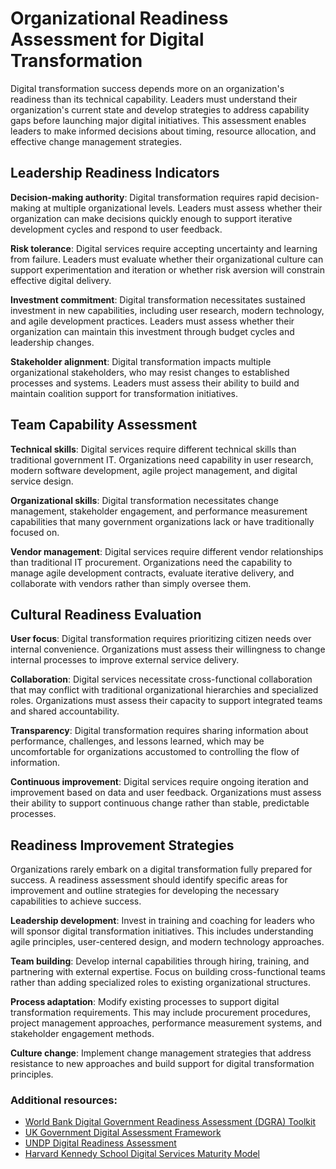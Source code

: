 # Organizational Readiness Assessment for Digital Transformation
Digital transformation success depends more on an organization's readiness than its technical capability. Leaders must understand their organization's current state and develop strategies to address capability gaps before launching major digital initiatives. This assessment enables leaders to make informed decisions about timing, resource allocation, and effective change management strategies.

## Leadership Readiness Indicators
**Decision-making authority**: Digital transformation requires rapid decision-making at multiple organizational levels. Leaders must assess whether their organization can make decisions quickly enough to support iterative development cycles and respond to user feedback.

**Risk tolerance**: Digital services require accepting uncertainty and learning from failure. Leaders must evaluate whether their organizational culture can support experimentation and iteration or whether risk aversion will constrain effective digital delivery.

**Investment commitment**: Digital transformation necessitates sustained investment in new capabilities, including user research, modern technology, and agile development practices. Leaders must assess whether their organization can maintain this investment through budget cycles and leadership changes.

**Stakeholder alignment**: Digital transformation impacts multiple organizational stakeholders, who may resist changes to established processes and systems. Leaders must assess their ability to build and maintain coalition support for transformation initiatives.

## Team Capability Assessment
**Technical skills**: Digital services require different technical skills than traditional government IT. Organizations need capability in user research, modern software development, agile project management, and digital service design.

**Organizational skills**: Digital transformation necessitates change management, stakeholder engagement, and performance measurement capabilities that many government organizations lack or have traditionally focused on.

**Vendor management**: Digital services require different vendor relationships than traditional IT procurement. Organizations need the capability to manage agile development contracts, evaluate iterative delivery, and collaborate with vendors rather than simply oversee them.

## Cultural Readiness Evaluation
**User focus**: Digital transformation requires prioritizing citizen needs over internal convenience. Organizations must assess their willingness to change internal processes to improve external service delivery.

**Collaboration**: Digital services necessitate cross-functional collaboration that may conflict with traditional organizational hierarchies and specialized roles. Organizations must assess their capacity to support integrated teams and shared accountability.

**Transparency**: Digital transformation requires sharing information about performance, challenges, and lessons learned, which may be uncomfortable for organizations accustomed to controlling the flow of information.

**Continuous improvement**: Digital services require ongoing iteration and improvement based on data and user feedback. Organizations must assess their ability to support continuous change rather than stable, predictable processes.

## Readiness Improvement Strategies
Organizations rarely embark on a digital transformation fully prepared for success. A readiness assessment should identify specific areas for improvement and outline strategies for developing the necessary capabilities to achieve success.

**Leadership development**: Invest in training and coaching for leaders who will sponsor digital transformation initiatives. This includes understanding agile principles, user-centered design, and modern technology approaches.

**Team building**: Develop internal capabilities through hiring, training, and partnering with external expertise. Focus on building cross-functional teams rather than adding specialized roles to existing organizational structures.

**Process adaptation**: Modify existing processes to support digital transformation requirements. This may include procurement procedures, project management approaches, performance measurement systems, and stakeholder engagement methods.

**Culture change**: Implement change management strategies that address resistance to new approaches and build support for digital transformation principles.

### Additional resources:
- [World Bank Digital Government Readiness Assessment (DGRA) Toolkit](https://www.worldbank.org/en/data/interactive/2022/08/22/digital-government-readiness-assessment-dgra-toolkit)
- [UK Government Digital Assessment Framework](https://cddo.blog.gov.uk/2023/11/13/unlocking-excellence-the-digital-assessment-framework-unveiled/)
- [UNDP Digital Readiness Assessment](https://www.undp.org/digital/dra)
- [Harvard Kennedy School Digital Services Maturity Model](https://medium.com/digitalhks/part-2-proposing-a-maturity-model-for-digital-services-9b1d429699e7)
